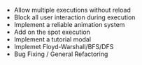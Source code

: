 - Allow multiple executions without reload
- Block all user interaction during execution
- Implement a reliable animation system
- Add on the spot execution
- Implement a tutorial modal
- Implemet Floyd-Warshall/BFS/DFS
- Bug Fixing / General Refactoring
